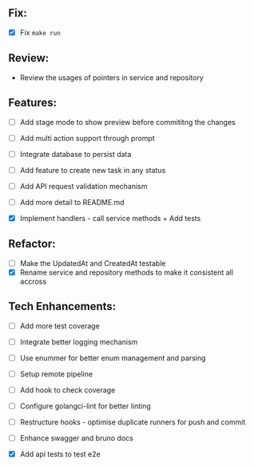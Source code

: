 ## Fix:

- [x] Fix `make run`

## Review:

- Review the usages of pointers in service and repository

## Features:

- [ ] Add stage mode to show preview before commititng the changes
- [ ] Add multi action support through prompt
- [ ] Integrate database to persist data
- [ ] Add feature to create new task in any status
- [ ] Add API request validation mechanism
- [ ] Add more detail to README.md

- [x] Implement handlers - call service methods + Add tests

## Refactor:

- [ ] Make the UpdatedAt and CreatedAt testable
- [x] Rename service and repository methods to make it consistent all accross

## Tech Enhancements:

- [ ] Add more test coverage
- [ ] Integrate better logging mechanism
- [ ] Use enummer for better enum management and parsing

- [ ] Setup remote pipeline
- [ ] Add hook to check coverage
- [ ] Configure golangci-lint for better linting
- [ ] Restructure hooks - optimise duplicate runners for push and commit

- [ ] Enhance swagger and bruno docs

- [x] Add api tests to test e2e
